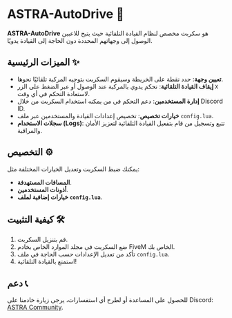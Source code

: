 # ASTRA-AutoDrive 🚗

**ASTRA-AutoDrive** هو سكربت مخصص لنظام القيادة التلقائية  حيث يتيح للاعبين الوصول إلى وجهاتهم المحددة دون الحاجة إلى القيادة يدويًا.

## الميزات الرئيسية ✨
- **تعيين وجهة**: حدد نقطة على الخريطة وسيقوم السكربت بتوجيه المركبة تلقائيًا نحوها.
- **إيقاف القيادة التلقائية**: تحكم يدوي بالمركبة عند الوصول أو عبر الضغط على الزر `X` لاستعادة التحكم في أي وقت.
- **إدارة المستخدمين**: دعم التحكم في من يمكنه استخدام السكربت من خلال Discord ID.
- **خيارات تخصيص**: تخصيص إعدادات القيادة والمستخدمين عبر ملف `config.lua`.
- **سجلات الاستخدام (Logs)**: تتبع وتسجيل من قام بتفعيل القيادة التلقائية لتعزيز الأمان والمراقبة.

## التخصيص ⚙️
يمكنك ضبط السكربت وتعديل الخيارات المختلفة مثل:
- **المسافات المستهدفة**.
- **أذونات المستخدمين**.
- **خيارات إضافية لملف `config.lua`**.

## كيفية التثبيت 🛠️
1. قم بتنزيل السكربت.
2. ضع السكربت في مجلد الموارد الخاص بخادم FiveM الخاص بك.
3. تأكد من تعديل الإعدادات حسب الحاجة في ملف `config.lua`.
4. استمتع بالقيادة التلقائية!

## دعم 📞
للحصول على المساعدة أو لطرح أي استفسارات، يرجى زيارة خادمنا على Discord: [ASTRA Community](https://discord.gg/9QYPbCbusr).
